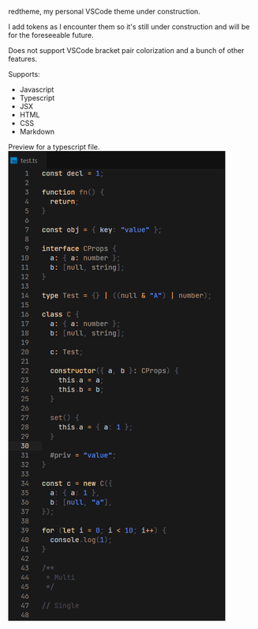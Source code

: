redtheme, my personal VSCode theme under construction.

I add tokens as I encounter them so it's still under construction and will be for the foreseeable future.

Does not support VSCode bracket pair colorization and
a bunch of other features.

Supports:

- Javascript
- Typescript
- JSX
- HTML
- CSS
- Markdown

Preview for a typescript file.
![Preview for a typescript file](.github/ts.png)
